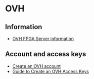 # OVH

## Information
* [OVH FPGA Server information](https://labs.ovh.com/fpga-serveur)

## Account and access keys
* [Create an OVH account](https://www.ovh.com/manager/cloud/)
* [Guide to Create an OVH Access Keys](https://docs.ovh.com/ie/en/public-cloud/configure_user_access_to_horizon/)
